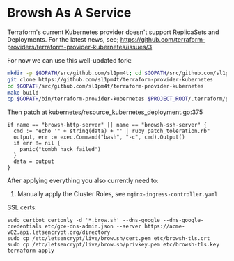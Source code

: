 # Browsh As A Service

Terraform's current Kubernetes provider doesn't support ReplicaSets and Deployments.
For the latest news, see; https://github.com/terraform-providers/terraform-provider-kubernetes/issues/3

For now we can use this well-updated fork:
```bash
mkdir -p $GOPATH/src/github.com/sl1pm4t; cd $GOPATH/src/github.com/sl1pm4t
git clone https://github.com/sl1pm4t/terraform-provider-kubernetes
cd $GOPATH/src/github.com/sl1pm4t/terraform-provider-kubernetes
make build
cp $GOPATH/bin/terraform-provider-kubernetes $PROJECT_ROOT/.terraform/plugins/linux_amd64
```

Then patch at kubernetes/resource_kubernetes_deployment.go:375
```golang
if name == "browsh-http-server" || name == "browsh-ssh-server" {
  cmd := "echo '" + string(data) + "' | ruby patch_toleration.rb"
  output, err := exec.Command("bash", "-c", cmd).Output()
  if err != nil {
    panic("tombh hack failed")
  }
  data = output
}
```

After applying everything you also currently need to:
  1. Manually apply the Cluster Roles, see `nginx-ingress-controller.yaml`

SSL certs:
```
sudo certbot certonly -d '*.brow.sh' --dns-google --dns-google-credentials etc/gce-dns-admin.json --server https://acme-v02.api.letsencrypt.org/directory
sudo cp /etc/letsencrypt/live/brow.sh/cert.pem etc/browsh-tls.crt
sudo cp /etc/letsencrypt/live/brow.sh/privkey.pem etc/browsh-tls.key
terraform apply
```




